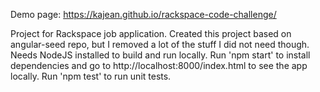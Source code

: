 Demo page: https://kajean.github.io/rackspace-code-challenge/

Project for Rackspace job application. Created this project based on angular-seed repo, but I removed a lot of the stuff I did not need though. Needs NodeJS installed to build and run locally. Run 'npm start' to install dependencies and go to http://localhost:8000/index.html to see the app locally. Run 'npm test' to run unit tests.
